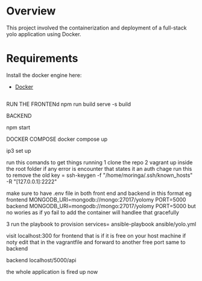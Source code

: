 # Overview
This project involved the containerization and deployment of a full-stack yolo application using Docker.


# Requirements
Install the docker engine here:
- [Docker](https://docs.docker.com/engine/install/) 

## 
RUN THE FRONTENd
npm run build
serve -s build

BACKEND

npm start

DOCKER COMPOSE
docker compose up


ip3 set up

run this comands to get things running
1 clone the repo
2 vagrant up inside the root folder
if any error is encounter that states it an auth chage run this to remove the old key = ssh-keygen -f "/home/moringa/.ssh/known_hosts" -R "[127.0.0.1]:2222"

make sure to have .env file in both front end and backend in this format eg
frontend
MONGODB_URI=mongodb://mongo:27017/yolomy
PORT=5000
backend
MONGODB_URI=mongodb://mongo:27017/yolomy
PORT=5000
but no wories as if yo fail to add the container will handlee that gracefully

3 run the playbook to provision services= ansible-playbook ansible/yolo.yml

visit localhost:300  for frontend that is if it is free on your host machine if noty edit that in the vagrantfile and forward to another free port same to backend

backend  localhost/5000/api

the whole application is fired up now